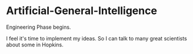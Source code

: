 # Artificial-General-Intelligence
Engineering Phase begins.


I feel it's time to implement my ideas. So I can talk to many great scientists about some in Hopkins.
